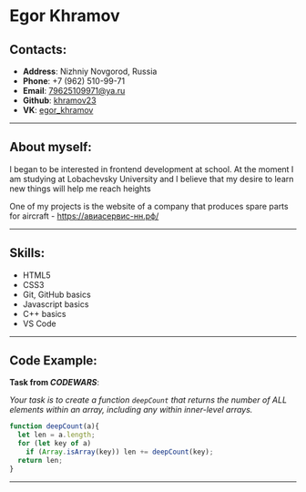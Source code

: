 # Egor Khramov

## Contacts: 
- **Address**: Nizhniy Novgorod, Russia
- **Phone**: +7 (962) 510-99-71
- **Email**: 79625109971@ya.ru
- **Github**: [khramov23](https://github.com/khramov23)
- **VK**: [egor_khramov](https://vk.com/egor_khramov)

------------------
## About myself:
I began to be interested in frontend development at school. At the moment I am studying at Lobachevsky University and I believe that my desire to learn new things will help me reach heights

One of my projects is the website of a company that produces spare parts for aircraft - https://авиасервис-нн.рф/

------------------
## Skills:
- HTML5
- CSS3
- Git, GitHub basics
- Javascript basics
- C++ basics
- VS Code

------------------
## Code Example:
**Task from _CODEWARS_**:

*Your task is to create a function `deepCount` that returns the number of ALL elements within an array, including any within inner-level arrays.*

```javascript
function deepCount(a){
  let len = a.length;
  for (let key of a)
    if (Array.isArray(key)) len += deepCount(key);
  return len;
}
```
--------------------